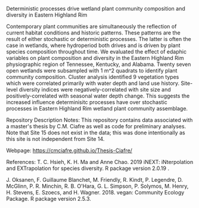 Deterministic processes drive wetland plant community composition and diversity in Eastern Highland Rim

Contemporary plant communities are simultaneously the reflection of current habitat conditions and historic patterns. These patterns are the result of either stochastic or deterministic processes. The latter is often the case in wetlands, where hydroperiod both drives and is driven by plant species composition throughout time. We evaluated the effect of edaphic variables on plant composition and diversity in the Eastern Highland Rim physiographic region of Tennessee, Kentucky, and Alabama. Twenty seven open wetlands were subsampled with 1 m^2 quadrats to identify plant community composition. Cluster analysis identified 9 vegetation types which were correlated primarily with water depth and land use history. Site-level diversity indices were negatively-correlated with site size and positively-correlated with seasonal water depth change. This suggests the increased influence determinisitc processes have over stochastic processes in Eastern Highland Rim wetland plant community assemblage.

Repository Description Notes:
This repository contains data associated with a master's thesis by C.M. Ciafre as well as code for preliminary analyses. Note that Site 15 does not exist in the data; this was done intentionally as this site is not independent from Site 14.

Webpage: https://cmciafre.github.io/Thesis-Ciafre/

References:
T. C. Hsieh, K. H. Ma and Anne Chao. 2019 iNEXT: iNterpolation and EXTrapolation for species diversity. R     package version 2.0.19 .

J. Oksanen, F. Guillaume Blanchet, M. Friendly, R. Kindt, P. Legendre, D. McGlinn, P. R. Minchin, R. B. O'Hara, G. L. Simpson, P. Solymos, M. Henry, H. Stevens, E. Szoecs, and H. Wagner. 2018. vegan: Community Ecology Package. R package version 2.5.3.
